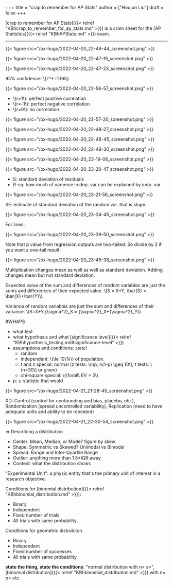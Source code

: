 +++
title = "crap to remember for AP Stats"
author = ["Houjun Liu"]
draft = false
+++

[crap to remember for AP Stats]({{< relref "KBhcrap_to_remember_for_ap_stats.md" >}}) is a cram sheet for the [AP Statistics]({{< relref "KBhAPStats.md" >}}) exam.

---

{{< figure src="/ox-hugo/2022-04-20_22-46-44_screenshot.png" >}}

{{< figure src="/ox-hugo/2022-04-20_22-47-19_screenshot.png" >}}

{{< figure src="/ox-hugo/2022-04-20_22-47-23_screenshot.png" >}}

95% confidence: \\(z^\*=1.96\\)

{{< figure src="/ox-hugo/2022-04-20_22-56-57_screenshot.png" >}}

-   \\(r=1\\): perfect positive correlation
-   \\(r=-1\\): perfect negative correlation
-   \\(r=0\\): no correlation

{{< figure src="/ox-hugo/2022-04-20_22-57-20_screenshot.png" >}}

{{< figure src="/ox-hugo/2022-04-20_22-48-27_screenshot.png" >}}

{{< figure src="/ox-hugo/2022-04-20_22-48-45_screenshot.png" >}}

{{< figure src="/ox-hugo/2022-04-20_22-49-30_screenshot.png" >}}

{{< figure src="/ox-hugo/2022-04-20_23-19-06_screenshot.png" >}}

{{< figure src="/ox-hugo/2022-04-20_23-20-47_screenshot.png" >}}

-   S: standard deviation of residuals
-   R-sq: how much of varience in dep. var can be explained by indp. var

{{< figure src="/ox-hugo/2022-04-20_23-21-56_screenshot.png" >}}

SE: estimate of standard deviation of the random var. that is slope.

{{< figure src="/ox-hugo/2022-04-20_23-34-45_screenshot.png" >}}

For lines:

{{< figure src="/ox-hugo/2022-04-20_23-39-50_screenshot.png" >}}

Note that p value from regression outputs are two-tailed. So divide by 2 if you want a one-tail result.

{{< figure src="/ox-hugo/2022-04-20_23-45-38_screenshot.png" >}}

Multiplication changes mean as well as well as standard deviation. Adding changes mean but not standard deviation.

Expected value of the sum and differences of random variables are just the sums and differences of their expected value. \\(S = X+Y, \bar{S} = \bar{X}+\bar{Y}\\).

Variance of random variables are just the sum and differences of their variance. \\(S=X+Y,{\sigma^2}\_S = {\sigma^2}\_X+{\sigma^2}\_Y\\).

\#WHAPS

-   what test
-   what hypothesis and what [significance level]({{< relref "KBhhypothesis_testing.md#significance-level" >}})
-   assumptions and conditions; state!
    -   random
    -   independent: \\(\le 10\\%\\) of population.
    -   t and z special: normal (z tests: \\(np, n(1-p) \geq 10\\), t tests: \\(n>30\\) or given)
    -   chi-square special: \\(\forall\ EV > 5\\)
-   p: z-statistic that would

{{< figure src="/ox-hugo/2022-04-21_21-28-45_screenshot.png" >}}

XD: Control (control for confounding and bias, placebo, etc.), Randomization (spread uncontrolled variability), Replication (need to have adequate units and ability to be repeated)

{{< figure src="/ox-hugo/2022-04-21_22-30-54_screenshot.png" >}}

=&gt; Describing a distribution

-   Center: Mean, Median, or Mode? figure by skew
-   Shape: Symmetric vs Skewed? Unimodal vs Bimodal
-   Spread: Range and Inter-Quartile Range
-   Outlier: anything more than 1.5\*IQR away
-   Context: what the distribution shows

"Experimental Unit": a physic entity that's the primary unit of interest in a research objective.

Conditions for [binomial distribution]({{< relref "KBhbinomial_distribution.md" >}}):

-   Binary
-   Independent
-   Fixed number of trials
-   All trials with same probability

Conditions for geometric distrubiton

-   Binary
-   Independent
-   Fixed number of successes
-   All trials with same probability

****state the thing, state the conditions****: "normal distribution with n= s=", [binomial distribution]({{< relref "KBhbinomial_distribution.md" >}}) with n= p= etc.
